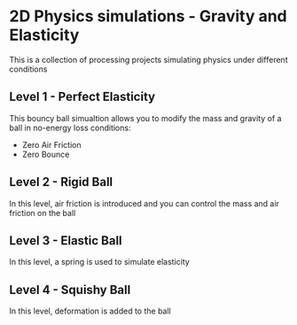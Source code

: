 # 2D Physics simulations - Gravity and Elasticity
This is a collection of processing projects simulating physics under different conditions
## Level 1 - Perfect Elasticity
This bouncy ball simualtion allows you to modify the mass and gravity of a ball in no-energy loss conditions:
- Zero Air Friction
- Zero Bounce 
## Level 2 - Rigid Ball
In this level, air friction is introduced and you can control the mass and air friction on the ball
## Level 3 - Elastic Ball
In this level, a spring is used to simulate elasticity
## Level 4 - Squishy Ball
In this level, deformation is added to the ball


